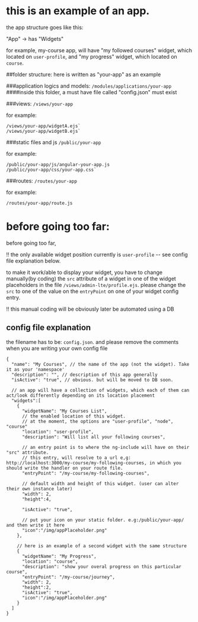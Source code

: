 # this is an example of an app.
the app structure goes like this:

"App" -> has "Widgets" 

for example, my-course app, will have "my followed courses" widget, which located on `user-profile`, and "my progress" widget, which located on `course`. 

##folder structure: 
here is written as "your-app" as an example

###application logics and models:
`/modules/applications/your-app`
####inside this folder, a must have file called "config.json" must exist

###views:
`/views/your-app`

for example:
```
/views/your-app/widgetA.ejs`
/views/your-app/widgetB.ejs`
```

###static files and js
`/public/your-app`

for example:
```
/public/your-app/js/angular-your-app.js 
/public/your-app/css/your-app.css`
```

###routes:
`/routes/your-app`

for example:
```
/routes/your-app/route.js 
```

# before going too far:
before going too far,

!! the only available widget position currently is `user-profile` -- see config file explanation below.

to make it work/able to display your widget, 
you have to change manually(by coding) the `src` attribute of a widget in one of the widget placeholders in the file `/views/admin-lte/profile.ejs`.
please change the `src` to one of the value on the `entryPoint` on one of your widget config entry.

!! this manual coding will be obviously later be automated using a DB

## config file explanation
the filename has to be: `config.json`. and please remove the comments when you are writing your own config file

```
{
  "name": "My Courses", // the name of the app (not the widget). Take it as your 'namespace'
  "description": "", // description of this app generally
  "isActive": "true", // obvious. but will be moved to DB soon. 
  
  // an app will have a collection of widgets, which each of them can act/look differently depending on its location placement
  "widgets":[
    {
      "widgetName": "My Courses List",
      // the enabled location of this widget.
      // at the moment, the options are "user-profile", "node", "course"
      "location": "user-profile", 
      "description": "Will list all your following courses",
      
      // an entry point is to where the ng-include will have on their "src" attribute. 
      // this entry, will resolve to a url e,g: http://localhost:3000/my-course/my-following-courses, in which you should write the handler on your route file.
      "entryPoint": "/my-course/my-following-courses",
      
      // default width and height of this widget. (user can alter their own instance later) 
      "width": 2,
      "height":4,
      
      "isActive": "true",
      
      // put your icon on your static folder. e.g:/public/your-app/ and then write it here
      "icon":"/img/appPlaceholder.png"
    },
    
    // here is an example of a second widget with the same structure
    {
      "widgetName": "My Progress",
      "location": "course",
      "description": "show your overal progress on this particular course",
      "entryPoint": "/my-course/journey",
      "width": 2,
      "height":2,
      "isActive": "true",
      "icon":"/img/appPlaceholder.png"
    }
  ]
}
```